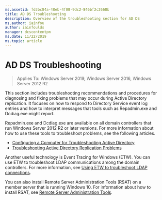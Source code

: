 ```yaml
---
ms.assetid: fd3bc84a-48eb-4f00-9dc2-846bf2c2668b
title: AD DS Troubleshooting
description: Overview of the troubleshooting section for AD DS
ms.author: iainfou
author: iainfoulds
manager: dcscontentpm
ms.date: 11/22/2019
ms.topic: article
---
```


# AD DS Troubleshooting

>Applies To: Windows Server 2019, Windows Server 2016, Windows Server 2012 R2

This section includes troubleshooting recommendations and procedures for diagnosing and fixing problems that may occur during Active Directory replication. It focuses on how to respond to Directory Service event log entries and how to interpret messages that tools such as Repadmin.exe and Dcdiag.exe might report.

Repadmin.exe and Dcdiag.exe are available on all domain controllers that run Windows Server 2012 R2 or later versions. For more information about how to use these tools to troubleshoot problems, see the following articles.

- [Configuring a Computer for Troubleshooting Active Directory](../manage/troubleshoot/Configuring-a-Computer-for-Troubleshooting.md)
- [Troubleshooting Active Directory Replication Problems](../manage/troubleshoot/Troubleshooting-Active-Directory-Replication-Problems.md)

Another useful technology is Event Tracing for Windows (ETW). You can use ETW to troubleshoot LDAP communications among the domain controllers. For more information, see [Using ETW to troubleshoot LDAP connections](../manage/troubleshoot/troubleshoot-ldap-using-etw.md).

You can also install Remote Server Administration Tools (RSAT) on a member server that is running Windows 10. For information about how to install RSAT, see [Remote Server Administration Tools](../../../remote/remote-server-administration-tools.md).
